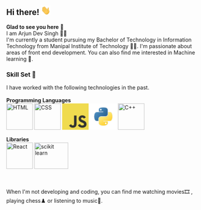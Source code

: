 ## Hi there! <img src='https://raw.githubusercontent.com/ABSphreak/ABSphreak/master/gifs/Hi.gif' width="25" height="25"> <br>
**Glad to see you here** 🤩 <br>
I am Arjun Dev Singh 🙋‍♂️ <br>
I'm currently a student pursuing my Bachelor of Technology in Information Technology from Manipal Institute of Technology 🧑‍🎓. I'm passionate about areas of front end development. You can also find me interested in Machine learning 🤖.<br> 

### Skill Set 💪
I have worked with the following technologies in the past.<br><br>
**Programming Languages**<br>
<img src='https://c0.klipartz.com/pngpicture/840/443/gratis-png-logo-html-5-desarrollo-web-html-css3-lienzo-elemento-diseno-web-w3c-html5-logo-thumbnail.png' width='70' height='70' title="HTML">
<img src="https://encrypted-tbn0.gstatic.com/images?q=tbn:ANd9GcTnw9UicModSiQg-85-pgsCHJlucUs_JKaEGrM0WoeItckmbJB2lr307-sH8pUQZ009sVU&usqp=CAU" width="70" height="70" title="CSS">
<img src='https://raw.githubusercontent.com/github/explore/master/topics/javascript/javascript.png' width="70" height="70" title="Java Script">
<img src='https://raw.githubusercontent.com/github/explore/master/topics/python/python.png' width="70" height="70" title="Python">
<img src='https://i.redd.it/31b2ii8hchi31.jpg' width="70" height="70" title="C++"> 

**Libraries**<br>
<img src='https://cdn.freebiesupply.com/logos/large/2x/react-1-logo-png-transparent.png' width="70" height="70" title="React">
<img src='https://upload.wikimedia.org/wikipedia/commons/thumb/0/05/Scikit_learn_logo_small.svg/390px-Scikit_learn_logo_small.svg.png' width="90" height="70" title="scikit learn">


<br><br>When I'm not developing and coding, you can find me watching movies🎞️ , playing chess♟️ or listening to music🎵.
